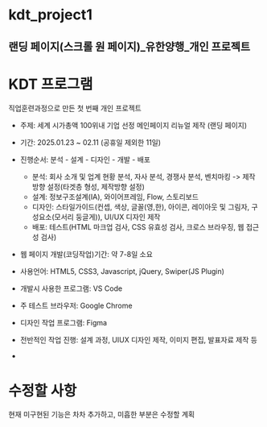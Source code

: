 # kdt_project1
랜딩 페이지(스크롤 원 페이지)_유한양행_개인 프로젝트
-
# KDT 프로그램
직업훈련과정으로 만든 첫 번째 개인 프로젝트
* 주제: 세계 시가총액 100위내 기업 선정 메인페이지 리뉴얼 제작 (랜딩 페이지)

* 기간: 2025.01.23 ~ 02.11 (공휴일 제외한 11일)
* 진행순서: 분석 - 설계 - 디자인 - 개발 - 배포
  * 분석: 회사 소개 및 업계 현황 분석, 자사 분석, 경쟁사 분석, 벤치마킹 -> 제작방향 설정(타겟층 형성, 제작방향 설정)
  * 설계: 정보구조설계(IA), 와이어프레임, Flow, 스토리보드
  * 디자인: 스타일가이드(컨셉, 색상, 글꼴(영,한), 아이콘, 레이아웃 및 그림자, 구성요소(모서리 둥글게)), UI/UX 디자인 제작
  * 배포: 테스트(HTML 마크업 검사, CSS 유효성 검사, 크로스 브라우징, 웹 접근성 검사)

* 웹 페이지 개발(코딩작업)기간: 약 7-8일 소요
* 사용언어: HTML5, CSS3, Javascript, jQuery, Swiper(JS Plugin)
* 개발시 사용한 프로그램: VS Code
* 주 테스트 브라우저: Google Chrome

* 디자인 작업 프로그램: Figma
 * 전반적인 작업 진행: 설계 과정, UIUX 디자인 제작, 이미지 편집, 발표자료 제작 등
-
# 수정할 사항
현재 미구현된 기능은 차차 추가하고, 미흡한 부분은 수정할 계획
